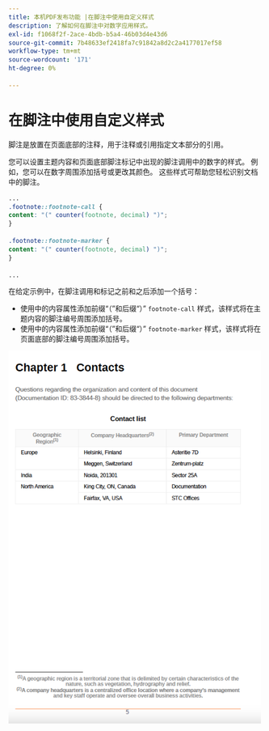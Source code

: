 ```yaml
---
title: 本机PDF发布功能 |在脚注中使用自定义样式
description: 了解如何在脚注中对数字应用样式。
exl-id: f1068f2f-2ace-4bdb-b5a4-46b03d4e43d6
source-git-commit: 7b48633ef2418fa7c91842a8d2c2a4177017ef58
workflow-type: tm+mt
source-wordcount: '171'
ht-degree: 0%

---
```


# 在脚注中使用自定义样式

脚注是放置在页面底部的注释，用于注释或引用指定文本部分的引用。

您可以设置主题内容和页面底部脚注标记中出现的脚注调用中的数字的样式。 例如，您可以在数字周围添加括号或更改其颜色。 这些样式可帮助您轻松识别文档中的脚注。

```css
...
.footnote::footnote-call { 
content: "(" counter(footnote, decimal) ")"; 
} 

.footnote::footnote-marker { 
content: "(" counter(footnote, decimal) ")"; 
} 

...
```

在给定示例中，在脚注调用和标记之前和之后添加一个括号：

* 使用中的内容属性添加前缀“（”和后缀“）” `footnote-call` 样式，该样式将在主题内容的脚注编号周围添加括号。
* 使用中的内容属性添加前缀“（”和后缀“）” `footnote-marker` 样式，该样式将在页面底部的脚注编号周围添加括号。

<img src="./assets/pdf-output-footer-numbers.png" alt="PDF输出中的页脚" width="500">
